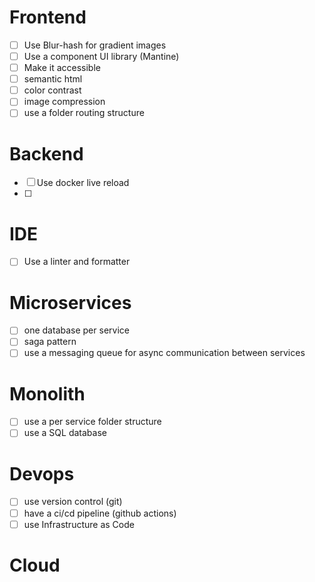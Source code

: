 # Frontend
-[ ] Use Blur-hash for gradient images
-[ ] Use a component UI library (Mantine)
-[ ] Make it accessible
-[ ] semantic html
-[ ] color contrast
-[ ] image compression
-[ ] use a folder routing structure

# Backend
-[ ] Use docker live reload
-[ ]  

# IDE
-[ ] Use a linter and formatter

# Microservices
-[ ] one database per service
-[ ] saga pattern
-[ ] use a messaging queue for async communication between services

# Monolith
-[ ] use a per service folder structure
-[ ] use a SQL database

# Devops
-[ ] use version control (git)
-[ ] have a ci/cd pipeline (github actions)
-[ ] use Infrastructure as Code

# Cloud
